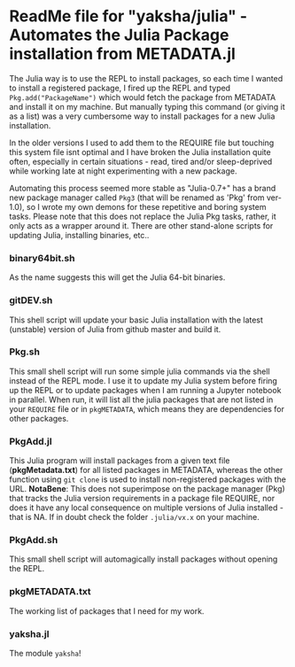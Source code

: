 # ReadMe file for "yaksha/julia" - Automates the Julia Package installation from METADATA.jl


The Julia way is to use the REPL to install packages, so each time I wanted to install a registered package, I fired up the REPL and typed `Pkg.add("PackageName")` which would fetch the package from METADATA and install it on my machine. But manually typing this command (or giving it as a list) was a very cumbersome way to install packages for a new Julia installation.

In the older versions I used to add them to the REQUIRE file but touching this system file isnt optimal and I have broken the Julia installation quite often, especially in certain situations - read, tired and/or sleep-deprived while working late at night experimenting with a new package.  

Automating this process seemed more stable as "Julia-0.7+" has a brand new package manager called `Pkg3` (that will be renamed as 'Pkg' from ver-1.0), so I wrote my own demons for these repetitive and boring system tasks. Please note that this does not replace the Julia Pkg tasks, rather, it only acts as a wrapper around it. There are other stand-alone scripts for updating Julia, installing binaries, etc..


### binary64bit.sh
As the name suggests this will get the Julia 64-bit binaries.


### gitDEV.sh
This shell script will update your basic Julia installation with the latest (unstable) version of Julia from github master and build it.


### Pkg.sh
This small shell script will run some simple julia commands via the shell instead of the REPL mode. I use it to update my Julia system before firing up the REPL or to update packages when I am running a Jupyter notebook in parallel. When run, it will list all the julia packages that are not listed in your `REQUIRE` file or in `pkgMETADATA`, which means they are dependencies for other packages.


### PkgAdd.jl
This Julia program will install packages from a given text file (__pkgMetadata.txt__) for all listed packages in METADATA, whereas the other function using `git clone` is used to install non-registered packages with the URL. __NotaBene__: This does not superimpose on the package manager (Pkg) that tracks the Julia version requirements in a package file REQUIRE, nor does it have any local consequence on multiple versions of Julia installed - that is NA. If in doubt check the folder `.julia/vx.x` on your machine.


### PkgAdd.sh
This small shell script will automagically install packages without opening the REPL.


### pkgMETADATA.txt
The working list of packages that I need for my work.


### yaksha.jl
The module `yaksha`!
